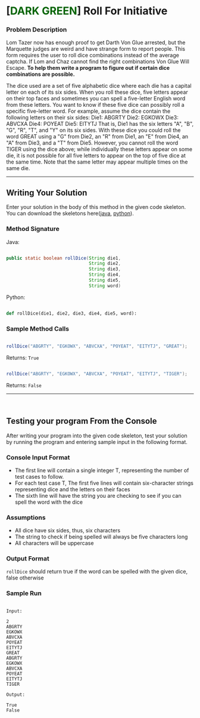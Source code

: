 # [<t style="color: darkgreen;">DARK GREEN</t>] Roll For Initiative

### Problem Description

Lom Tazer now has enough proof to get Darth Von Glue arrested, but the Marquette judges are weird and have strange form to report people. This form requires the user to roll dice combinations instead of the average captcha. If Lom and Chaz cannot find the right combinations Von Glue Will Escape. **To help them write a program to figure out if certain dice combinations are possible.**

The dice used are a set of five alphabetic dice where each die has a capital letter on each of its six sides. When you roll these dice, five letters appear on their top faces and sometimes you can spell a five-letter English word from these letters. You want to know if these five dice can possibly
roll a specific five-letter word. For example, assume the dice contain the following letters on their six sides: Die1: ABGRTY Die2: EGKOWX Die3: ABVCXA Die4: POYEAT Die5: EITYTJ That is, Die1 has the six letters "A", "B", "G", "R", "T", and "Y" on its six sides. With these dice you could roll the word GREAT using a "G" from Die2, an "R" from Die1, an "E" from Die4, an "A" from Die3, and a "T" from Die5. However, you cannot roll the word TIGER using the dice above; while individually these letters appear on some die, it is not possible for all five letters to appear on the top of five dice at the same time. Note that the same letter may appear multiple times on the same die.

* * *


## Writing Your Solution

Enter your solution in the body of this method in the given code skeleton. You can download the skeletons here([java](/download/java/s7), [python](/download/python/s7)).

### Method Signature

Java:

```Java

public static boolean rollDice(String die1,
                               String die2,
                               String die3,
                               String die4,
                               String die5,
                               String word)
```

Python:

```Python

def rollDice(die1, die2, die3, die4, die5, word):

```

### Sample Method Calls

```Java

rollDice("ABGRTY", "EGKOWX", "ABVCXA", "POYEAT", "EITYTJ", "GREAT");
```

Returns: `True`  

```Java

rollDice("ABGRTY", "EGKOWX", "ABVCXA", "POYEAT", "EITYTJ", "TIGER");
```

Returns: `False`

* * *
<p style="page-break-after:always;"></p>

<br />

## Testing your program From the Console

After writing your program into the given code skeleton, test your solution by running the program and entering sample input in the following format.

### Console Input Format

-   The first line will contain a single integer T, representing the number of test cases to follow.
-   For each test case T, The first five lines will contain six-character strings representing dice and the letters on their faces
-   The sixth line will have the string you are checking to see if you can spell the word with the dice

### Assumptions

-   All dice have six sides, thus, six characters
-   The string to check if being spelled will always be five characters long
-   All characters will be uppercase

### Output Format

`rollDice` should return true if the word can be spelled with the given dice, false otherwise

### Sample Run

```Text

Input:

2
ABGRTY
EGKOWX
ABVCXA
POYEAT
EITYTJ
GREAT
ABGRTY
EGKOWX
ABVCXA
POYEAT
EITYTJ
TIGER

Output:

True
False
```
